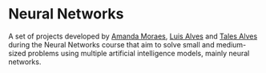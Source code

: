 # Neural Networks

A set of projects developed by [Amanda Moraes](https://github.com/amandascm), [Luis Alves](https://github.com/Luis-Alves2) and [Tales Alves](https://github.com/tta13) during the Neural Networks course that aim to solve small and medium-sized problems using multiple artificial intelligence models, mainly neural networks.